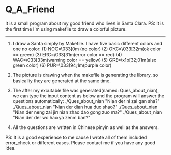 # Q_A_Friend
It is a small program about my good friend who lives in Santa Clara. PS: It is the first time I'm using makefile to draw a colorful picture.
______________________________________________________________________________________________________________________

1. I draw a Santa simply by Makefile. I have five basic different colors and one no color:
    (1) NOC=\033[0m (no color)
    (2) OKC=\033[32m(ok color == green)
    (3) ERC=\033[31m(error color == red)
    (4) WAC=\033[33m(warning color == yellow)
    (5) GRE=\x1b[32;01m(also green color)
    (6) PUR=\033[94;1m(purple color)
2. The picture is drawing when the makefile is generating the library, so basicalliy they are generated at the same time.

3. The after my excutable file was generated(named: Ques_about_nian), we can type the input content as below and the program
will answer the questions automatically:
    ./Ques_about_nian "Nian der ni zai gan sha?" 
    ./Ques_about_nian "Nian der dian hua duo shao?"
    ./Ques_about_nian "Nian der neng zai jin nian zhao dao gong zuo ma?"
    ./Ques_about_nian "Nian der der wo hao ya zenm ban?"
    
4. All the questions are written in Chinese pinyin as well as the answers.

PS: It is a good experience to me cause I wrote all of them included error_check or different cases. Please contact me 
if you have any good idea.
